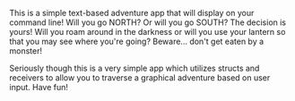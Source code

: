 This is a simple text-based adventure app that will display on your command line! Will you go NORTH? Or will
you go SOUTH? The decision is yours! Will you roam around in the darkness or will you use your lantern
so that you may see where you're going? Beware... don't get eaten by a monster!

Seriously though this is a very simple app which utilizes structs and receivers to allow you to traverse a graphical
adventure based on user input. Have fun!